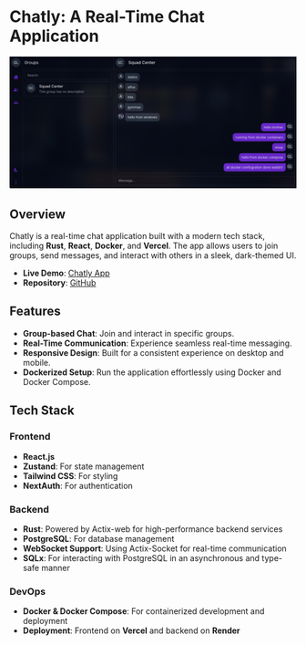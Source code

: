 # Chatly: A Real-Time Chat Application

![Chatly App Demo](./public/assets/images/demo.png)

## Overview

Chatly is a real-time chat application built with a modern tech stack, including **Rust**, **React**, **Docker**, and **Vercel**. The app allows users to join groups, send messages, and interact with others in a sleek, dark-themed UI.

- **Live Demo**: [Chatly App](https://chatly-react-rust.vercel.app/)
- **Repository**: [GitHub](https://github.com/lohargaurav00/chatly-rust-react)

## Features

- **Group-based Chat**: Join and interact in specific groups.
- **Real-Time Communication**: Experience seamless real-time messaging.
- **Responsive Design**: Built for a consistent experience on desktop and mobile.
- **Dockerized Setup**: Run the application effortlessly using Docker and Docker Compose.

## Tech Stack

### Frontend

- **React.js**
- **Zustand**: For state management
- **Tailwind CSS**: For styling
- **NextAuth**: For authentication

### Backend

- **Rust**: Powered by Actix-web for high-performance backend services
- **PostgreSQL**: For database management
- **WebSocket Support**: Using Actix-Socket for real-time communication
- **SQLx**: For interacting with PostgreSQL in an asynchronous and type-safe manner

### DevOps

- **Docker & Docker Compose**: For containerized development and deployment
- **Deployment**: Frontend on **Vercel** and backend on **Render**
